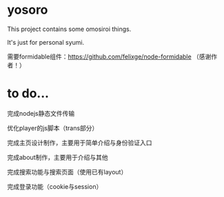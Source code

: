 # yosoro

This project contains some omosiroi things.

It's just for personal syumi.

需要formidable组件：https://github.com/felixge/node-formidable （感谢作者！）

# to do...

完成nodejs静态文件传输

优化player的js脚本（trans部分）

完成主页设计制作，主要用于简单介绍与身份验证入口

完成about制作，主要用于介绍与其他

完成搜索功能与搜索页面（使用已有layout）

完成登录功能（cookie与session）